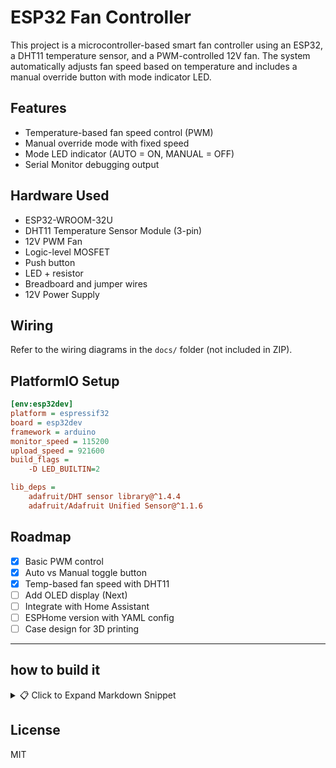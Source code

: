 # ESP32 Fan Controller

This project is a microcontroller-based smart fan controller using an ESP32, a DHT11 temperature sensor, and a PWM-controlled 12V fan. The system automatically adjusts fan speed based on temperature and includes a manual override button with mode indicator LED.

## Features

- Temperature-based fan speed control (PWM)
- Manual override mode with fixed speed
- Mode LED indicator (AUTO = ON, MANUAL = OFF)
- Serial Monitor debugging output

## Hardware Used

- ESP32-WROOM-32U
- DHT11 Temperature Sensor Module (3-pin)
- 12V PWM Fan
- Logic-level MOSFET
- Push button
- LED + resistor
- Breadboard and jumper wires
- 12V Power Supply

## Wiring

Refer to the wiring diagrams in the `docs/` folder (not included in ZIP).

## PlatformIO Setup

```ini
[env:esp32dev]
platform = espressif32
board = esp32dev
framework = arduino
monitor_speed = 115200
upload_speed = 921600
build_flags =
    -D LED_BUILTIN=2

lib_deps =
    adafruit/DHT sensor library@^1.4.4
    adafruit/Adafruit Unified Sensor@^1.1.6
```

## Roadmap

- [x] Basic PWM control
- [x] Auto vs Manual toggle button
- [x] Temp-based fan speed with DHT11
- [ ] Add OLED display (Next)
- [ ] Integrate with Home Assistant
- [ ] ESPHome version with YAML config
- [ ] Case design for 3D printing

---

## how to build it

<details> <summary>📋 Click to Expand Markdown Snippet</summary>

## 🛠️ How to Build

This section walks you through assembling the hardware, uploading the code, and getting the ESP32 fan controller up and running.

---

### ⚙️ Hardware Required

| Component                    | Notes                                  |
|-----------------------------|----------------------------------------|
| ESP32-WROOM-32 (Dev Board)  | With USB connection                    |
| DHT11 Temperature Sensor    | 3-pin module (VCC, DATA, GND)          |
| 12V PWM Fan                 | 4-pin PC fan                           |
| N-channel MOSFET module     | Logic-level (e.g., IRF520 or IRLZ44N) |
| Push Button + 10kΩ resistor | For mode toggle                        |
| LED + 220Ω resistor         | Shows current mode (AUTO = ON)        |
| 12V Power Supply (5A)       | To power all fans                      |
| Breadboard + jumper wires   | For prototyping                        |

---

### 🪛 Wiring Overview

| ESP32 Pin | Connects To              | Description                     |
|-----------|--------------------------|---------------------------------|
| GPIO 23   | MOSFET Gate (PWM control)| Controls fan speed              |
| GPIO 4    | DHT11 Data Pin           | Reads temperature               |
| GPIO 2    | Button (with pull-down)  | Toggles auto/manual mode        |
| GPIO 13   | LED (+ 220Ω resistor)    | Mode indicator                  |
| GND       | GND on all components    | Common ground                   |
| VIN or 3.3V | DHT11 VCC               | Power the temperature sensor    |

> ⚠️ DHT11 typically runs at 3.3V or 5V depending on module. Use the appropriate ESP32 pin.

---

### 💻 How to Upload Code

#### Option A: Using Arduino IDE
1. Open [Arduino IDE](https://www.arduino.cc/en/software)
2. Install **ESP32 board support** via Board Manager
3. Install libraries:
   - `DHT sensor library by Adafruit`
   - `Adafruit Unified Sensor`
4. Open `main.ino` from `code/src/`
5. Select Board: **ESP32 Dev Module**
6. Select the correct COM port
7. Click **Upload**

#### Option B: Using PlatformIO (Recommended)
1. Install [VS Code](https://code.visualstudio.com/)
2. Install the [PlatformIO extension](https://platformio.org/install)
3. Open the `code/` folder as a project
4. Click **PlatformIO: Upload**
5. Use the Serial Monitor to view logs and temperature readings

---

### ✅ Expected Serial Output

When wired and uploaded correctly, the Serial Monitor should print:

```
System started. Waiting for sensor...
Temperature: 28.90 °C
PWM Output: 132
```

Pressing the button should toggle between modes and print:

```
Mode toggled to: MANUAL
Mode toggled to: AUTO
```
</details>


## License

MIT